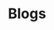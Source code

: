 ---
title: Blogs
description: Welcome to our NLP (Natural Language Processing) Blog under KAUST SCML Lab!
---